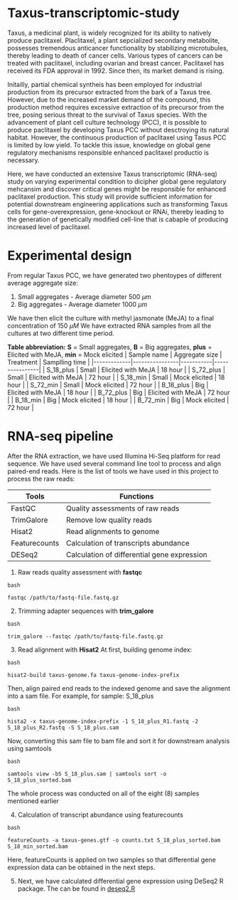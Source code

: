 # Taxus-transcriptomic-study
Taxus, a medicinal plant, is widely recognized for its ability to natively produce paclitaxel. Placlitaxel, a plant sepcialized secondary metabolite, possesses tremendous anticancer functionality by stabilizing microtubules, thereby leading to death of cancer cells. Various types of cancers can be treated with paclitaxel, including ovarian and breast cancer. Paclitaxel has received its FDA approval in 1992. Since then, its market demand is rising.

Initailly, partial chemical syntheis has been employed for industrial production from its precursor extracted from the bark of a Taxus tree. However, due to the increased market demand of the compound, this production method requires excessive extraction of its precursor from the tree, posing serious threat to the survival of Taxus species. With the advancement of plant cell culture technology (PCC), it is possible to produce paclitaxel by developing Taxus PCC without desctroying its natural habitat. However, the continuous production of paclitaxel using Tasus PCC is limited by low yield. To tackle this issue, knowledge on global gene regulatory mechanisms responsible enhanced paclitaxel productio is necessary.

Here, we have conducted an extensive Taxus transcriptomic (RNA-seq) study on varying experimental condition to dicipher global gene regulatory mehcansim and discover critical genes might be responsible for enhanced paclitaxel production. This study will provide sufficient information for potential downstream engineering applications such as transforming Taxus cells for gene-overexpression, gene-knockout or RNAi, thereby leading to the generation of genetically modified cell-line that is cabaple of producing increased level of paclitaxel.

# Experimental design
From regular Taxus PCC, we have generated two phentoypes of different average aggregate size:
1. Small aggregates - Average diameter 500 $\mu m$
2. Big aggregates - Average diameter 1000 $\mu m$

We have then elicit the culture with methyl jasmonate (MeJA) to a final concentration of 150 $\mu M$
We have extracted RNA samples from all the cultures at two different time period.

**Table abbreviation:** **S** = Small aggregates, **B** = Big aggregates, **plus** = Elicited with MeJA, **min** = Mock elicited
| Sample name | Aggregate size | Treatment | Samplling time |
|-------------|----------------|-----------|----------------|
| S_18_plus | Small | Elicited with MeJA | 18 hour |
| S_72_plus | Small | Elicited with MeJA | 72 hour |
| S_18_min |	Small | Mock elicited |	18 hour |
| S_72_min |	Small |	Mock elicited |	72 hour |
| B_18_plus |	Big |	Elicited with MeJA | 18 hour |
| B_72_plus |	Big	| Elicited with MeJA |	72 hour |
| B_18_min |	Big	| Mock elicited |	18 hour |
| B_72_min |	Big |	Mock elicited |	72 hour |

# RNA-seq pipeline
After the RNA extraction, we have used Illumina Hi-Seq platform for read sequence. We have used several command line tool to process and align paired-end reads. Here is the list of tools we have used in this project to process the raw reads:

| Tools | Functions |
|-------|-----------|
| FastQC | Quality assessments of raw reads |
| TrimGalore | Remove low quality reads |
| Hisat2 | Read alignments to genome |
| Featurecounts | Calculation of transcripts abundance |
| DESeq2 | Calculation of differential gene expression |

1. Raw reads quality assessment with **fastqc**
```
bash

fastqc /path/to/fastq-file.fastq.gz
```
2. Trimming adapter sequences with **trim_galore**
```
bash

trim_galore --fastqc /path/to/fastq-file.fastq.gz
```
3. Read alignment with **Hisat2**
At first, building genome index:
```
bash

hisat2-build taxus-genome.fa taxus-genome-index-prefix
```
Then, align paired end reads to the indexed genome and save the alignment into a sam file. For example, for sample: S_18_plus

```
bash

hista2 -x taxus-genome-index-prefix -1 S_18_plus_R1.fastq -2 S_18_plus_R2.fastq -S S_18_plus.sam
```
Now, converting this sam file to bam file and sort it for downstream analysis using samtools
```
bash

samtools view -bS S_18_plus.sam | samtools sort -o S_18_plus_sorted.bam
```
The whole process was conducted on all of the eight (8) samples mentioned earlier

4. Calculation of transcript abundance using featurecounts
```
bash

featureCounts -a taxus-genes.gtf -o counts.txt S_18_plus_sorted.bam S_18_min_sorted.bam
```
Here, featureCounts is applied on two samples so that differential gene expression data can be obtained in the next steps.

5. Next, we have calculated differential gene expression using DeSeq2 R package. The can be found in [deseq2.R](deseq2.R)
